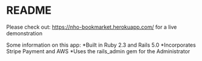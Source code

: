 # README

Please check out:  https://nho-bookmarket.herokuapp.com/ for a live demonstration

Some information on this app:
*Built in Ruby 2.3 and Rails 5.0
*Incorporates Stripe Payment and AWS
*Uses the rails_admin gem for the Administrator
